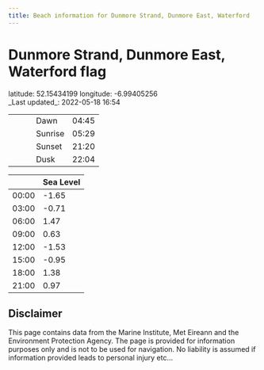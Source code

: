 ```yaml
---
title: Beach information for Dunmore Strand, Dunmore East, Waterford
---
```

# Dunmore Strand, Dunmore East, Waterford <span class="material-icons blue-flag">flag</span>

<div class="location-info">latitude: 52.15434199 longitude: -6.99405256</div>
<div class="met-eireann-warnings"></div>
_Last updated_: 2022-05-18 16:54

|   |   |   |   |   |
|---|---|---|---|---|
|   |   |   | Dawn  | 04:45 |
|   |   |   | Sunrise  | 05:29 |
|   |   |   | Sunset  | 21:20 |
|   |   |   | Dusk  | 22:04 |

<div></div>

|   | Sea Level  |
|---|---|
| 00:00 | -1.65 |
| 03:00 | -0.71 |
| 06:00 | 1.47 |
| 09:00 | 0.63 |
| 12:00 | -1.53 |
| 15:00 | -0.95 |
| 18:00 | 1.38 |
| 21:00 | 0.97 |

## Disclaimer

This page contains data from the Marine Institute,
Met Eireann and the Environment Protection Agency. The page is provided for
information purposes only and is not to be used for navigation. No liability
is assumed if information provided leads to personal injury etc...
